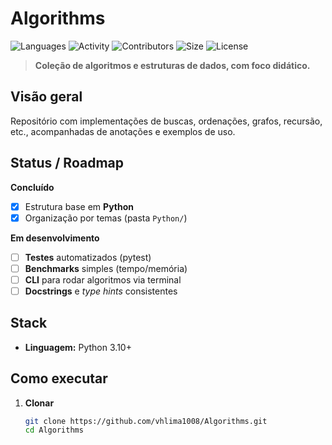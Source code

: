 # Algorithms
![Languages](https://img.shields.io/github/languages/count/vhlima1008/Algorithms)
![Activity](https://img.shields.io/github/commit-activity/t/vhlima1008/Algorithms)
![Contributors](https://img.shields.io/github/contributors/vhlima1008/Algorithms)
![Size](https://img.shields.io/github/repo-size/vhlima1008/Algorithms)
![License](https://img.shields.io/github/license/vhlima1008/Algorithms)

> **Coleção de algoritmos e estruturas de dados, com foco didático.**

## Visão geral
Repositório com implementações de buscas, ordenações, grafos, recursão, etc., acompanhadas de anotações e exemplos de uso.

## Status / Roadmap
**Concluído**
- [x] Estrutura base em **Python**
- [x] Organização por temas (pasta `Python/`)

**Em desenvolvimento**
- [ ] **Testes** automatizados (pytest)
- [ ] **Benchmarks** simples (tempo/memória)
- [ ] **CLI** para rodar algoritmos via terminal
- [ ] **Docstrings** e *type hints* consistentes

## Stack
- **Linguagem:** Python 3.10+

## Como executar
1. **Clonar**
   ```bash
   git clone https://github.com/vhlima1008/Algorithms.git
   cd Algorithms
